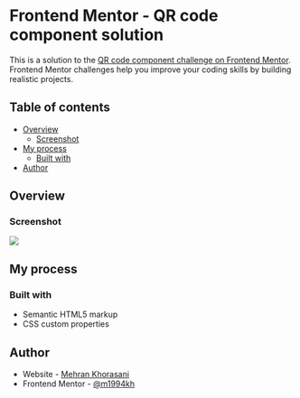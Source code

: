 # Frontend Mentor - QR code component solution

This is a solution to the [QR code component challenge on Frontend Mentor](https://www.frontendmentor.io/challenges/qr-code-component-iux_sIO_H). Frontend Mentor challenges help you improve your coding skills by building realistic projects. 

## Table of contents

- [Overview](#overview)
  - [Screenshot](#screenshot)
- [My process](#my-process)
  - [Built with](#built-with)
- [Author](#author)

## Overview

### Screenshot

![](./screenshot.jpg)

## My process

### Built with

- Semantic HTML5 markup
- CSS custom properties

## Author

- Website - [Mehran Khorasani]([https://www.your-site.com](https://m1994kh.github.io/My-CV/))
- Frontend Mentor - [@m1994kh]([https://www.frontendmentor.io/profile/yourusernam](https://www.frontendmentor.io/profile/M1994Kh))

